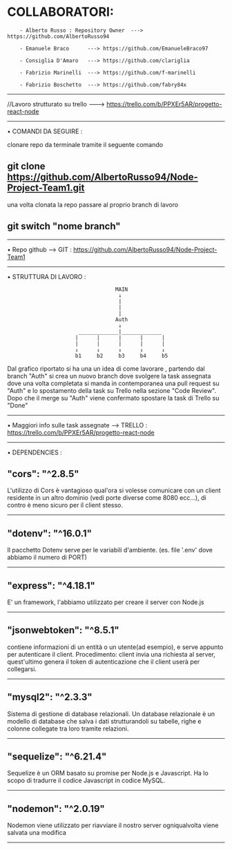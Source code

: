 # COLLABORATORI:

        - Alberto Russo : Repository Owner  ---> https://github.com/AlbertoRusso94

        - Emanuele Braco      ---> https://github.com/EmanueleBraco97

        - Consiglia D'Amaro   ---> https://github.com/clariglia

        - Fabrizio Marinelli  ---> https://github.com/f-marinelli

        - Fabrizio Boschetto  ---> https://github.com/fabry84x

---

//Lavoro strutturato su trello ---> https://trello.com/b/PPXEr5AR/progetto-react-node

---

• COMANDI DA SEGUIRE :

clonare repo da terminale tramite il seguente comando

## git clone https://github.com/AlbertoRusso94/Node-Project-Team1.git

una volta clonata la repo passare al proprio branch di lavoro

## git switch "nome branch"

---

• Repo github --> GIT : https://github.com/AlbertoRusso94/Node-Project-Team1

---

• STRUTTURA DI LAVORO :

                                       MAIN
                                        ↓
                                        |
                                        |
                                        |
                                       Auth
                                        ↓
                           _____________|_____________
                          |      |      |      |      |
                          |      |      |      |      |
                          ↓      ↓      ↓      ↓      ↓
                          b1     b2     b3     b4     b5

Dal grafico riportato si ha una un idea di come lavorare ,
partendo dal branch "Auth" si crea un nuovo branch dove svolgere la task
assegnata dove una volta completata si manda in contemporanea una pull request
su "Auth" e lo spostamento della task su Trello nella sezione "Code Review".
Dopo che il merge su "Auth" viene confermato spostare la task di Trello su "Done"

---

• Maggiori info sulle task assegnate --> TRELLO : https://trello.com/b/PPXEr5AR/progetto-react-node

---

• DEPENDENCIES :

## "cors": "^2.8.5"

L'utilizzo di Cors è vantagioso qual'ora si volesse comunicare con un client residente in un altro dominio (vedi porte diverse come 8080 ecc...), di contro è meno sicuro per il client stesso.

---

## "dotenv": "^16.0.1"

Il pacchetto Dotenv serve per le variabili d'ambiente. (es. file '.env' dove abbiamo il numero di PORT)

---

## "express": "^4.18.1"

E' un framework, l'abbiamo utilizzato per creare il server con Node.js

---

## "jsonwebtoken": "^8.5.1"

contiene informazioni di un entità o un utente(ad esempio), e serve appunto per autenticare il client. Procedimento: client invia una richiesta al server, quest'ultimo genera il token di autenticazione che il client userà per collegarsi.

---

## "mysql2": "^2.3.3"

Sistema di gestione di database relazionali. Un database relazionale è un modello di database che salva i dati strutturandoli su tabelle, righe e colonne collegate tra loro tramite relazioni.

---

## "sequelize": "^6.21.4"

Sequelize è un ORM basato su promise per Node.js e Javascript. Ha lo scopo di tradurre il codice Javascript in codice MySQL.

---

## "nodemon": "^2.0.19"

Nodemon viene utilizzato per riavviare il nostro server ogniqualvolta viene salvata una modifica

---
